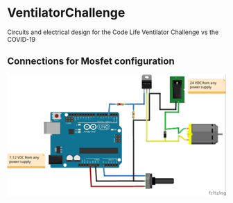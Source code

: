 # VentilatorChallenge
Circuits and electrical design for the Code Life Ventilator Challenge vs the COVID-19

## Connections for Mosfet configuration
![image](/images/Schematics_connections2.jpg)

